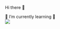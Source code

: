 <!DOCTYPE html>
<html lang="en">
<style>
  div{
  margin:0;
  }
</style>
<div>
Hi there 👋

🌱 I’m currently learning 🌱    
<img src="https://img.shields.io/badge/React-61DAFB?style=flat-square&logo=React&logoColor=white"/>
</div>
